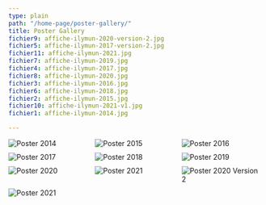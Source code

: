```yaml
---
type: plain
path: "/home-page/poster-gallery/"
title: Poster Gallery
fichier9: affiche-ilymun-2020-version-2.jpg
fichier5: affiche-ilymun-2017-version-2.jpg
fichier11: affiche-ilymun-2021.jpg
fichier7: affiche-ilymun-2019.jpg
fichier4: affiche-ilymun-2017.jpg
fichier8: affiche-ilymun-2020.jpg
fichier3: affiche-ilymun-2016.jpg
fichier6: affiche-ilymun-2018.jpg
fichier2: affiche-ilymun-2015.jpg
fichier10: affiche-ilymun-2021-v1.jpg
fichier1: affiche-ilymun-2014.jpg

---
```



<div class="wrapper" style="display:grid;grid-template-columns:repeat(3,1fr);grid-gap:10px;">

<img src="../../../uploads/affiche-ilymun-2014.jpg" alt="Poster 2014">

<img src="../../../uploads/affiche-ilymun-2015.jpg" alt="Poster 2015">

<img src="../../../uploads/affiche-ilymun-2016.jpg" alt="Poster 2016">

<img src="../../../uploads/affiche-ilymun-2017.jpg" alt="Poster 2017">

<img src="../../../uploads/affiche-ilymun-2018.jpg" alt="Poster 2018">

<img src="../../../uploads/affiche-ilymun-2019.jpg" alt="Poster 2019">

<img src="../../../uploads/affiche-ilymun-2020.jpg" alt="Poster 2020">

<img src="../../../uploads/affiche-ilymun-2021.jpg" alt="Poster 2021">

<img src="affiche-ilymun-2020-version-2.jpg" alt="Poster 2020 Version 2">

<img src="affiche-ilymun-2021.jpg" alt="Poster 2021">

</div>

